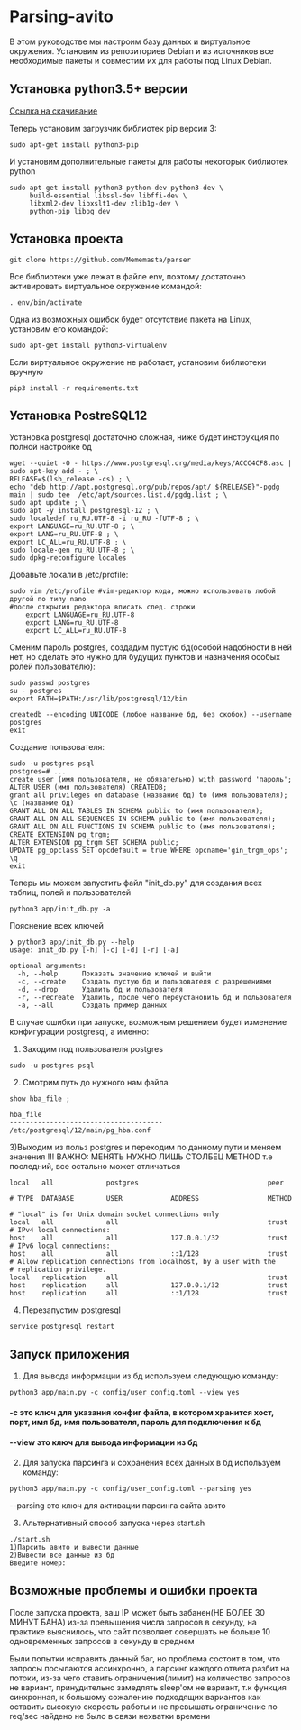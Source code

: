 # Parsing-avito

В этом руководстве мы настроим базу данных и виртуальное окружения. Установим из репозиториев Debian и из источников все необходимые пакеты и совместим их для работы под Linux Debian.

## Установка python3.5+ версии

[Ссылка на скачивание](https://www.python.org/ftp/python/3.7.7/Python-3.7.7.tar.xz)

Теперь установим загрузчик библиотек pip версии 3:

```
sudo apt-get install python3-pip
```

И установим дополнительные пакеты для работы некоторых библиотек python

```
sudo apt-get install python3 python-dev python3-dev \
     build-essential libssl-dev libffi-dev \
     libxml2-dev libxslt1-dev zlib1g-dev \
     python-pip libpg_dev
```

## Установка проекта

```
git clone https://github.com/Mememasta/parser
```

Все библиотеки уже лежат в файле env, поэтому достаточно активировать виртуальное окружение командой:

```
. env/bin/activate
```

Одна из возможных ошибок будет отсутствие пакета на Linux, установим его командой:

```
sudo apt-get install python3-virtualenv
```

Если виртуальное окружение не работает, установим библиотеки вручную

```
pip3 install -r requirements.txt
```

## Установка PostreSQL12

Установка postgresql достаточно сложная, ниже будет инструкция по полной настройке бд

```
wget --quiet -O - https://www.postgresql.org/media/keys/ACCC4CF8.asc | sudo apt-key add - ; \
RELEASE=$(lsb_release -cs) ; \
echo "deb http://apt.postgresql.org/pub/repos/apt/ ${RELEASE}"-pgdg main | sudo tee  /etc/apt/sources.list.d/pgdg.list ; \
sudo apt update ; \
sudo apt -y install postgresql-12 ; \
sudo localedef ru_RU.UTF-8 -i ru_RU -fUTF-8 ; \
export LANGUAGE=ru_RU.UTF-8 ; \
export LANG=ru_RU.UTF-8 ; \
export LC_ALL=ru_RU.UTF-8 ; \
sudo locale-gen ru_RU.UTF-8 ; \
sudo dpkg-reconfigure locales
```

Добавьте локали в /etc/profile:

```
sudo vim /etc/profile #vim-редактор кода, можно использовать любой другой по типу nano
#после открытия редактора вписать след. строки
    export LANGUAGE=ru_RU.UTF-8
    export LANG=ru_RU.UTF-8
    export LC_ALL=ru_RU.UTF-8
```

Сменим пароль postgres, создадим пустую бд(особой надобности в ней нет, но сделать это нужно для будущих пунктов и назначения особых ролей пользователю):

```
sudo passwd postgres
su - postgres
export PATH=$PATH:/usr/lib/postgresql/12/bin

createdb --encoding UNICODE (любое название бд, без скобок) --username postgres
exit
```

Создание пользователя:

```
sudo -u postgres psql
postgres=# ...
create user (имя пользователя, не обязательно) with password 'пароль';
ALTER USER (имя пользователя) CREATEDB;
grant all privileges on database (название бд) to (имя пользователя);
\c (название бд)
GRANT ALL ON ALL TABLES IN SCHEMA public to (имя пользователя);
GRANT ALL ON ALL SEQUENCES IN SCHEMA public to (имя пользователя);
GRANT ALL ON ALL FUNCTIONS IN SCHEMA public to (имя пользователя);
CREATE EXTENSION pg_trgm;
ALTER EXTENSION pg_trgm SET SCHEMA public;
UPDATE pg_opclass SET opcdefault = true WHERE opcname='gin_trgm_ops';
\q
exit
```
Теперь мы можем запустить файл "init_db.py" для создания всех таблиц, полей и пользователей

```
python3 app/init_db.py -a
```
Пояснение всех ключей

```
❯ python3 app/init_db.py --help
usage: init_db.py [-h] [-c] [-d] [-r] [-a]

optional arguments:
  -h, --help      Показать значение ключей и выйти
  -c, --create    Создать пустую бд и пользователя с разрешениями
  -d, --drop      Удалить бд и пользователя
  -r, --recreate  Удалить, после чего переустановить бд и пользователя
  -a, --all       Создать пример данных
```

В случае ошибки при запуске, возможным решением будет изменение конфигурации postgresql, а именно:

1) Заходим под пользователя postgres
```
sudo -u postgres psql
```
2) Смотрим путь до нужного нам файла
```
show hba_file ;

hba_file
--------------------------------------
/etc/postgresql/12/main/pg_hba.conf
```
3)Выходим из польз postgres и переходим по данному пути и меняем значения
!!! ВАЖНО: МЕНЯТЬ НУЖНО ЛИШЬ СТОЛБЕЦ METHOD т.е последний, все остально может отличаться
```
local   all             postgres                                peer

# TYPE  DATABASE        USER            ADDRESS                 METHOD

# "local" is for Unix domain socket connections only
local   all             all                                     trust
# IPv4 local connections:
host    all             all             127.0.0.1/32            trust
# IPv6 local connections:
host    all             all             ::1/128                 trust
# Allow replication connections from localhost, by a user with the
# replication privilege.
local   replication     all                                     trust
host    replication     all             127.0.0.1/32            trust
host    replication     all             ::1/128                 trust
```
4) Перезапустим postgresql

```
service postgresql restart
```

## Запуск приложения

1) Для вывода информации из бд используем следующую команду:

```
python3 app/main.py -c config/user_config.toml --view yes
```
#### -с это ключ для указания конфиг файла, в котором хранится хост, порт, имя бд, имя пользователя, пароль для подключения к бд
#### --view это ключ для вывода информации из бд
2) Для запуска парсинга и сохранения всех данных в бд используем команду:

```
python3 app/main.py -c config/user_config.toml --parsing yes
```
--parsing это ключ для активации парсинга сайта авито

3) Альтернативный способ запуска через start.sh

```
./start.sh
1)Парсить авито и вывести данные
2)Вывести все данные из бд
Введите номер:
```

## Возможные проблемы и ошибки проекта

После запуска проекта, ваш IP может быть забанен(НЕ БОЛЕЕ 30 МИНУТ БАНА) из-за превышения числа запросов в секунду, на практике выяснилось, что сайт позволяет совершать не больше 10 одновременных запросов в секунду в среднем

Были попытки исправить данный баг, но проблема состоит в том, что запросы посылаются ассинхронно, а парсинг каждого ответа разбит на потоки, из-за чего ставить ограничения(лимит) на количество запросов не вариант, принудительно замедлять sleep'ом не вариант, т.к функция синхронная, к большому сожалению подходящих вариантов как оставить высокую скорость работы и не превышать ограничение по req/sec найдено не было в связи нехватки времени
